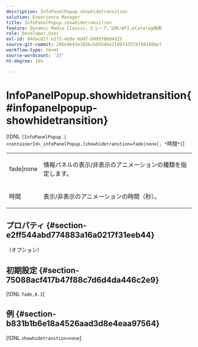 ```yaml
---
description: InfoPanelPopup.showhidetransition
solution: Experience Manager
title: InfoPanelPopup.showhidetransition
feature: Dynamic Media Classic，ビューア，SDK/API,eCatalog検索
role: Developer,User
exl-id: 04dac817-e273-4e9e-8ddf-b009f0b04d25
source-git-commit: 206e4643e3926cb85b4be2189743578f88180be7
workflow-type: tm+mt
source-wordcount: '37'
ht-degree: 16%

---
```


# InfoPanelPopup.showhidetransition{#infopanelpopup-showhidetransition}

[!DNL `[InfoPanelPopup.|<containerId>_infoPanelPopup.]showhidetranstion=fade|none[, *`時間`*]`]

<table id="table_863763B730A949AA8C0E11E6F8461E3A"> 
 <tbody> 
  <tr> 
   <td colname="col1"> <p><span class="codeph"> fade|none</span> </p> </td> 
   <td colname="col2"> <p> 情報パネルの表示/非表示のアニメーションの種類を指定します。 </p> </td> 
  </tr> 
  <tr> 
   <td> <p> <span class="codeph"><span class="varname"> 時間</span></span> </p> </td> 
   <td> <p> 表示/非表示のアニメーションの時間（秒）。 </p> </td> 
  </tr> 
 </tbody> 
</table>

## プロパティ {#section-e2ff544abd774883a16a0217f31eeb44}

（オプション）

## 初期設定 {#section-75088acf417b47f88c7d6d4da446c2e9}

[!DNL `fade,0.3`]

## 例 {#section-b831b1b6e18a4526aad3d8e4eaa97564}

[!DNL `showhidetranstion=none`]
